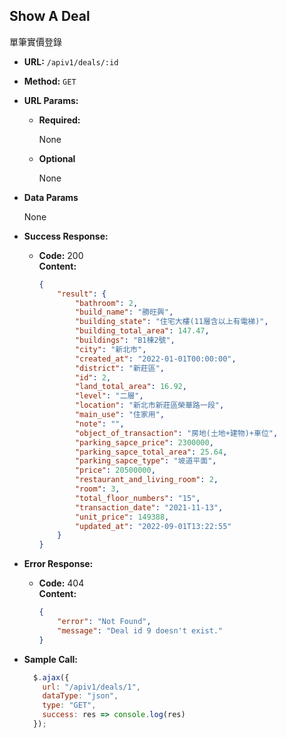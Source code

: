 **Show A Deal**
----
單筆實價登錄

- **URL:** `/apiv1/deals/:id`
- **Method:** `GET` 
- **URL Params:**

    - **Required:**

        None

    - **Optional**

        None

- **Data Params**

    None

- **Success Response:**

    - **Code:** 200 <br />
      **Content:**
        ```json
        {
            "result": {
                "bathroom": 2,
                "build_name": "勝旺興",
                "building_state": "住宅大樓(11層含以上有電梯)",
                "building_total_area": 147.47,
                "buildings": "B1棟2號",
                "city": "新北市",
                "created_at": "2022-01-01T00:00:00",
                "district": "新莊區",
                "id": 2,
                "land_total_area": 16.92,
                "level": "二層",
                "location": "新北市新莊區榮華路一段",
                "main_use": "住家用",
                "note": "",
                "object_of_transaction": "房地(土地+建物)+車位",
                "parking_sapce_price": 2300000,
                "parking_sapce_total_area": 25.64,
                "parking_sapce_type": "坡道平面",
                "price": 20500000,
                "restaurant_and_living_room": 2,
                "room": 3,
                "total_floor_numbers": "15",
                "transaction_date": "2021-11-13",
                "unit_price": 149388,
                "updated_at": "2022-09-01T13:22:55"
            }
        }
        ```
 
- **Error Response:**

    - **Code:** 404 <br />
      **Content:**
        ```json
        {
            "error": "Not Found",
            "message": "Deal id 9 doesn't exist."
        }
        ```

- **Sample Call:**

  ```javascript
    $.ajax({
      url: "/apiv1/deals/1",
      dataType: "json",
      type: "GET",
      success: res => console.log(res)
    });
  ```
